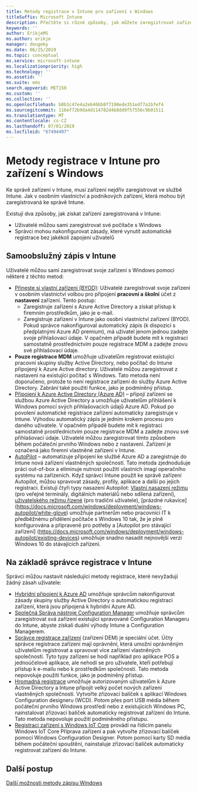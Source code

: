 ```yaml
---
title: Metody registrace v Intune pro zařízení s Windows
titleSuffix: Microsoft Intune
description: Přečtěte si různé způsoby, jak můžete zaregistrovat zařízení s Windows v Intune
keywords: ''
author: ErikjeMS
ms.author: erikje
manager: dougeby
ms.date: 06/25/2019
ms.topic: conceptual
ms.service: microsoft-intune
ms.localizationpriority: high
ms.technology: ''
ms.assetid: ''
ms.suite: ems
search.appverid: MET150
ms.custom: ''
ms.collection: ''
ms.openlocfilehash: b8b1c47e4a2eb46bb8f7190ede351ed77a1bfef4
ms.sourcegitcommit: 116ef72b9da4d114782d4b8dd9f57556c9b01511
ms.translationtype: MT
ms.contentlocale: cs-CZ
ms.lasthandoff: 07/01/2019
ms.locfileid: "67494497"
---
```

# <a name="intune-enrollment-methods-for-windows-devices"></a>Metody registrace v Intune pro zařízení s Windows

Ke správě zařízení v Intune, musí zařízení nejdřív zaregistrovat ve službě Intune. Jak v osobním vlastnictví a podnikových zařízení, která mohou být zaregistrovaná ke správě Intune. 

Existují dva způsoby, jak získat zařízení zaregistrovaná v Intune:
- Uživatelé můžou sami zaregistrovat své počítače s Windows 
- Správci mohou nakonfigurovat zásady, které vynutit automatické registrace bez jakékoli zapojení uživatelů

## <a name="user-self-enrollment-in-intune"></a>Samoobslužný zápis v Intune

Uživatelé můžou sami zaregistrovat svoje zařízení s Windows pomocí některé z těchto metod:

- [Přineste si vlastní zařízení (BYOD)](https://docs.microsoft.com/intune-user-help/enroll-windows-10-device): Uživatelé zaregistrovat svoje zařízení v osobním vlastnictví volbou pro připojení **pracovní a školní** účet z **nastavení** zařízení. Tento postup:
    - Zaregistruje zařízení s Azure Active Directory a získat přístup k firemním prostředkům, jako je e-mail.
    - Zaregistruje zařízení v Intune jako osobní vlastnictví zařízení (BYOD).
Pokud správce nakonfiguroval automatický zápis (k dispozici s předplatnými Azure AD premium), má uživatel jenom jednou zadejte svoje přihlašovací údaje. V opačném případě budete mít k registraci samostatně prostřednictvím pouze registrace MDM a zadejte znovu své přihlašovací údaje.  
- **Pouze registrace MDM** umožňuje uživatelům registrovat existující pracovní skupiny služby Active Directory, nebo počítač do Intune připojený k Azure Active directory. Uživatelé můžou zaregistrovat z nastavení na existující počítač s Windows. Tato metoda není doporučeno, protože to není registrace zařízení do služby Azure Active Directory. Zabrání také použití funkce, jako je podmíněný přístup.
- [Připojení k Azure Active Directory (Azure AD)](https://docs.microsoft.com/azure/active-directory/user-help/user-help-join-device-on-network) – připojí zařízení se službou Azure Active Directory a umožňuje uživatelům přihlášení k Windows pomocí svých přihlašovacích údajů Azure AD. Pokud po povolení automatické registrace zařízení automaticky zaregistruje v Intune. Výhodou automatický zápis je jedním krokem procesu pro daného uživatele. V opačném případě budete mít k registraci samostatně prostřednictvím pouze registrace MDM a zadejte znovu své přihlašovací údaje. Uživatelé můžou zaregistrovat tímto způsobem během počáteční prvního Windows nebo z nastavení. Zařízení je označená jako firemní vlastněné zařízení v Intune.
- [AutoPilot](enrollment-autopilot.md) – automatizuje připojení ke službě Azure AD a zaregistruje do Intune nová zařízení vlastněných společností. Tato metoda zjednodušuje práci out-of-box a eliminuje nutnost použití vlastních imagí operačního systému na zařízeních. Když správci Intune použít ke správě zařízení Autopilot, můžou spravovat zásady, profily, aplikace a další po jejich registraci.  Existují čtyři typy nasazení Autopilot: [Vlastní nasazení režimu](https://docs.microsoft.com/windows/deployment/windows-autopilot/self-deploying) (pro veřejné terminály, digitálních materiálů nebo sdílená zařízení), [uživatelského režimu řízené](https://docs.microsoft.com/windows/deployment/windows-autopilot/user-driven) (pro tradiční uživatele), [prázdné rukavice] (https://docs.microsoft.com/windows/deployment/windows-autopilot/white-glove) umožňuje partnerům nebo pracovníci IT k předběžnému přidělení počítače s Windows 10 tak, že je plně konfigurována a připravené pro potřeby a [Autopilot pro stávající zařízení] (https://docs.microsoft.com/windows/deployment/windows-autopilot/existing-devices) umožňuje snadno nasadit nejnovější verzi Windows 10 do stávajících zařízení.

## <a name="administrator-based-enrollment-in-intune"></a>Na základě správce registrace v Intune

Správci můžou nastavit následující metody registrace, které nevyžadují žádný zásah uživatele:

- [Hybridní připojení k Azure AD](https://docs.microsoft.com/windows/client-management/mdm/enroll-a-windows-10-device-automatically-using-group-policy) umožňuje správcům nakonfigurovat zásady skupiny služby Active Directory o automatickou registraci zařízení, která jsou připojená k hybridní Azure AD. 
- [Společná Správa nástroje Configuration Manager](https://docs.microsoft.com/sccm/comanage/overview) umožňuje správcům zaregistrovat svá zařízení existující spravované Configuration Manageru do Intune, abyste získali duální výhody Intune a Configuration Managerem. 
- [Správce registrace zařízení](device-enrollment-manager-enroll.md) (zařízení DEM) je speciální účet. Účty správce registrace zařízení mají oprávnění, která umožní oprávněným uživatelům registrovat a spravovat více zařízení vlastněných společností. Tyto typy zařízení se hodí například pro aplikace POS a jednoúčelové aplikace, ale nehodí se pro uživatele, kteří potřebují přístup k e-mailu nebo k prostředkům společnosti. Tato metoda nepovoluje použití funkce, jako je podmíněný přístup. 
- [Hromadná registrace](windows-bulk-enroll.md) umožňuje autorizovaným uživatelům k Azure Active Directory a Intune připojit velký počet nových zařízení vlastněných společností. Vytvořte zřizovací balíček s aplikací Windows Configuration designeru (WCD). Potom přes port USB média během počáteční prvního Windows prostředí nebo z existujících Windows PC, nainstalovat zřizovací balíček automaticky registrovat zařízení do Intune. Tato metoda nepovoluje použití podmíněného přístupu. 
- [Registraci zařízení s Windows IoT Core](https://docs.microsoft.com/windows/iot-core/manage-your-device/intunedeviceenrollment) provádí na řídicím panelu Windows IoT Core Příprava zařízení a pak vytvořte zřizovací balíček pomocí Windows Configuration Designer. Potom pomocí karty SD média během počáteční spouštění, nainstaluje zřizovací balíček automaticky registrovat zařízení do Intune.

## <a name="next-steps"></a>Další postup

[Další možnosti metody zápisu Windows](enrollment-method-capab.md)
